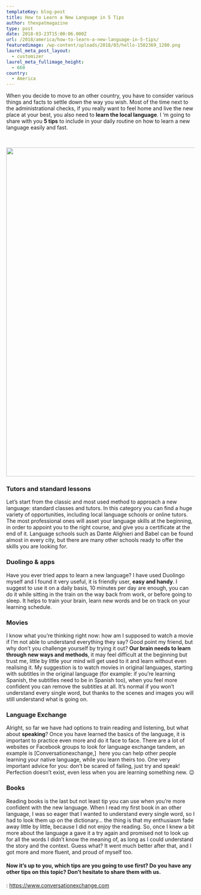 ```yaml
---
templateKey: blog-post
title: How to Learn a New Language in 5 Tips
author: thexpatmagazine
type: post
date: 2018-03-23T15:00:06.000Z
url: /2018/america/how-to-learn-a-new-language-in-5-tips/
featuredimage: /wp-content/uploads/2018/03/hello-1502369_1280.png
laurel_meta_post_layout:
  - customizer
laurel_meta_fullimage_height:
  - 660
country: 
  - America
---
```


When you decide to move to an other country, you have to consider various things and facts to settle down the way you wish. Most of the time next to the administrational checks, if you really want to feel home and live the new place at your best, you also need to **learn the local language**. I &#8216;m going to share with you **5 tips** to include in your daily routine on how to learn a new language easily and fast.

&nbsp;

<img  src="/img/uploads/2018/03/hello-1502369_1280.png" alt="" width="1280" height="878" srcset="/img/uploads/2018/03/hello-1502369_1280.png 1280w, /img/uploads/2018/03/hello-1502369_1280-300x206.png 300w, /img/uploads/2018/03/hello-1502369_1280-768x527.png 768w, /img/uploads/2018/03/hello-1502369_1280-1024x702.png 1024w, /img/uploads/2018/03/hello-1502369_1280-1150x789.png 1150w" sizes="(max-width: 1280px) 100vw, 1280px" />

### Tutors and standard lessons

Let&#8217;s start from the classic and most used method to approach a new language: standard classes and tutors. In this category you can find a huge variety of opportunities, including local language schools or online tutors. The most professional ones will asset your language skills at the beginning, in order to appoint you to the right course, and give you a certificate at the end of it. Language schools such as Dante Alighieri and Babel can be found almost in every city, but there are many other schools ready to offer the skills you are looking for.

### Duolingo & apps

Have you ever tried apps to learn a new language? I have used Duolingo myself and I found it very useful, it is friendly user, **easy and handy**. I suggest to use it on a daily basis, 10 minutes per day are enough, you can do it while sitting in the train on the way back from work, or before going to sleep. It helps to train your brain, learn new words and be on track on your learning schedule.

### Movies

I know what you&#8217;re thinking right now: how am I supposed to watch a movie if I&#8217;m not able to understand everything they say? Good point my friend, but why don&#8217;t you challenge yourself by trying it out? **Our brain needs to learn through new ways and methods**, it may feel difficult at the beginning but trust me, little by little your mind will get used to it and learn without even realising it. My suggestion is to watch movies in original languages, starting with subtitles in the original language (for example: if you&#8217;re learning Spanish, the subtitles need to be in Spanish too), when you feel more confident you can remove the subtitles at all. It&#8217;s normal if you won&#8217;t understand every single word, but thanks to the scenes and images you will still understand what is going on.

### Language Exchange

Alright, so far we have had options to train reading and listening, but what about **speaking**? Once you have learned the basics of the language, it is important to practice even more and do it face to face. There are a lot of websites or Facebook groups to look for language exchange tandem, an example is [Conversationexchange,]  here you can help other people learning your native language, while you learn theirs too. One very important advice for you: don&#8217;t be scared of failing, just try and speak! Perfection doesn&#8217;t exist, even less when you are learning something new. 😉

### Books

Reading books is the last but not least tip you can use when you&#8217;re more confident with the new language. When I read my first book in an other language, I was so eager that I wanted to understand every single word, so I had to look them up on the dictionary&#8230; the thing is that my enthusiasm fade away little by little, because I did not enjoy the reading. So, once I knew a bit more about the language a gave it a try again and promised not to look up for all the words I didn&#8217;t know the meaning of, as long as I could understand the story and the context. Guess what? It went much better after that, and I got more and more fluent, and proud of myself too.

#### Now it&#8217;s up to you, which tips are you going to use first? Do you have any other tips on this topic? Don&#8217;t hesitate to share them with us.

: https://www.conversationexchange.com

